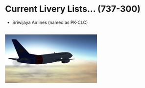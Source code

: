 # Current Livery Lists... (737-300)
<ul>
  <li>Sriwijaya Airlines (named as PK-CLC)</li>
</ul><br>
<img src=https://github.com/Sadia2000/Custom-video-livery/blob/main/737-300/Screenshots/Screenshot%202021-05-15%20140214.png alt=747-400_splashscreen width=300px>
